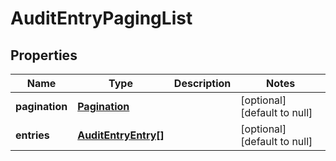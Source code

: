 # AuditEntryPagingList

## Properties
Name | Type | Description | Notes
------------ | ------------- | ------------- | -------------
**pagination** | [**Pagination**](Pagination.md) |  | [optional] [default to null]
**entries** | [**AuditEntryEntry[]**](AuditEntryEntry.md) |  | [optional] [default to null]


